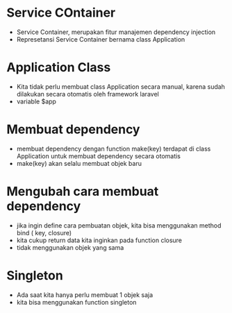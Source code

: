 # Service COntainer
- Service Container, merupakan fitur manajemen dependency injection
- Represetansi Service Container bernama class Application

# Application Class
- Kita tidak perlu membuat class Application secara manual, karena sudah dilakukan secara otomatis oleh framework laravel
-  variable $app

# Membuat dependency
- membuat dependency dengan function make(key) terdapat di class Application untuk membuat dependency secara otomatis
- make(key) akan selalu membuat objek baru



# Mengubah cara membuat dependency
- jika ingin define cara pembuatan objek, kita bisa menggunakan method bind ( key, closure)
- kita cukup return data kita inginkan pada function closure
- tidak menggunakan objek yang sama


# Singleton
- Ada saat kita hanya perlu membuat 1 objek saja
- kita bisa menggunakan function singleton 
